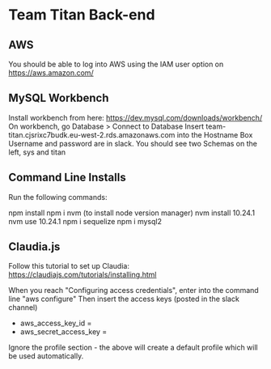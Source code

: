 # Team Titan Back-end

## AWS

You should be able to log into AWS using the IAM user option on https://aws.amazon.com/

## MySQL Workbench

Install workbench from here:
https://dev.mysql.com/downloads/workbench/
On workbench, go Database > Connect to Database
Insert team-titan.cjsrixc7budk.eu-west-2.rds.amazonaws.com into the Hostname Box
Username and password are in slack.
You should see two Schemas on the left, sys and titan

## Command Line Installs

Run the following commands:

npm install
npm i nvm (to install node version manager)
nvm install 10.24.1
nvm use 10.24.1
npm i sequelize
npm i mysql2

## Claudia.js

Follow this tutorial to set up Claudia:
https://claudiajs.com/tutorials/installing.html

When you reach "Configuring access credentials", enter into the command line "aws configure"
Then insert the access keys (posted in the slack channel)

- aws_access_key_id =
- aws_secret_access_key =

Ignore the profile section - the above will create a default profile which will be used automatically.
